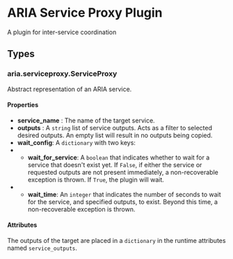 # ARIA Service Proxy Plugin

A plugin for inter-service coordination

## Types

### aria.serviceproxy.ServiceProxy
Abstract representation of an ARIA service.

#### Properties
* __service_name__ : The name of the target service.
* __outputs__ : A `string` list of service outputs.  Acts as a filter to selected desired outputs. An empty list will result in no outputs being copied.
* __wait_config__: A `dictionary` with two keys:
* * __wait_for_service__: A `boolean` that indicates whether to wait for a service that doesn't exist yet.  If `False`, if either the service or requested outputs are not present immediately, a non-recoverable exception is thrown.  If `True`, the plugin will wait.
* * __wait_time__: An `integer` that indicates the number of seconds to wait for the service, and specified outputs, to exist.  Beyond this time, a non-recoverable exception is thrown.

#### Attributes
The outputs of the target are placed in a `dictionary` in the runtime attributes named `service_outputs`.
